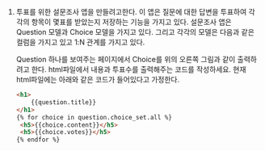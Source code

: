 1. 투표를 위한 설문조사 앱을 만들려고한다. 이 앱은 질문에 대한 답변을 투표하여 각각의 항목이 몇표를 받았는지 저장하는 기능을 가지고 있다. 설문조사 앱은 Question 모델과 Choice 모델을 가지고 있다. 그리고 각각의 모델은 다음과 같은 컬럼을 가지고 있고 1:N 관계를 가지고 있다.

   

   ​Question 하나를 보여주는 페이지에서 Choice를 위의 오른쪽 그림과 같이 출력하려고 한다. html파일에서 내용과 투표수를 출력해주는 코드를 작성하세요. 현재 html파일에는 아래와 같은 코드가 들어있다고 가정한다.	

   ```html
   <h1>
       {{question.title}}
   </h1>
   {% for choice in question.choice_set.all %}
   	<h5>{{choice.content}}</h5>
   	<h5>{{choice.votes}}</h5>
   {% endfor %}
   ```

   

